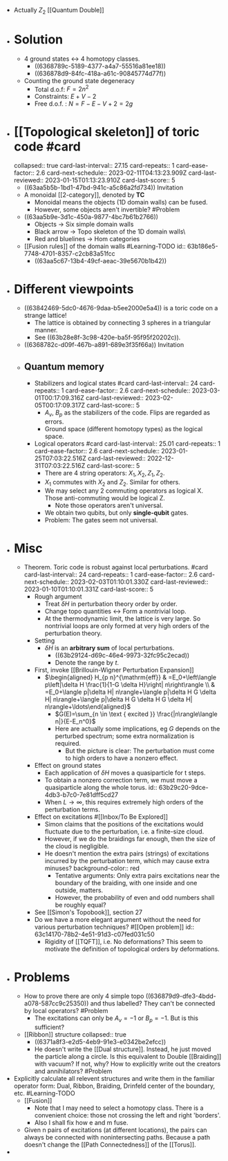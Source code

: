 - Actually $Z_2$ [[Quantum Double]]
- # Solution
	- 4 ground states <-> 4 homotopy classes.
		- ((6368789c-5189-4377-a4a7-55516a81ee18))
		- ((636878d9-84fc-418a-a61c-90845774d77f))
	- Counting the ground state degeneracy
		- Total d.o.f: $F=2n^2$
		- Constraints: $E+V-2$
		- Free d.o.f. : $N=F-E-V+2=2g$
- # [[Topological skeleton]] of toric code #card
  collapsed:: true
  card-last-interval:: 27.15
  card-repeats:: 1
  card-ease-factor:: 2.6
  card-next-schedule:: 2023-02-11T04:13:23.909Z
  card-last-reviewed:: 2023-01-15T01:13:23.910Z
  card-last-score:: 5
	- ((63aa5b5b-1bd1-47bd-941c-a5c86a2fd734)) Invitation
	- A monoidal [[2-category]], denoted by $\mathbf{TC}$
		- Monoidal means the objects (1D domain walls) can be fused.
		- However, some objects aren't invertible? #Problem
	- ((63aa5b9e-3d1c-450a-9877-4bc7b61b2766))
		- Objects -> Six simple domain walls
		- Black arrow -> Topo skeleton of the 1D domain walls\
		- Red and bluelines -> Hom categories
	- [[Fusion rules]] of the domain walls #Learning-TODO
	  id:: 63b186e5-7748-4701-8357-c2cb83a51fcc
		- ((63aa5c67-13b4-49cf-aeac-39e5670b1b42))
- # Different viewpoints
	- ((63842469-5dc0-4676-9daa-b5ee2000e5a4)) is a toric code on a strange lattice!
		- The lattice is obtained by connecting 3 spheres in a triangular manner.
		- See ((63b28e8f-3c98-420e-ba5f-95f95f20202c)).
	- ((6368782c-d09f-467b-a891-689e3f35f66a)) Invitation
	- ## Quantum memory
		- Stabilizers and logical states #card
		  card-last-interval:: 24
		  card-repeats:: 1
		  card-ease-factor:: 2.6
		  card-next-schedule:: 2023-03-01T00:17:09.316Z
		  card-last-reviewed:: 2023-02-05T00:17:09.317Z
		  card-last-score:: 5
			- $A_v$, $B_p$ as the stabilizers of the code. Flips are regarded as errors.
			- Ground space (different homotopy types) as the logical space.
		- Logical operators #card
		  card-last-interval:: 25.01
		  card-repeats:: 1
		  card-ease-factor:: 2.6
		  card-next-schedule:: 2023-01-25T07:03:22.516Z
		  card-last-reviewed:: 2022-12-31T07:03:22.516Z
		  card-last-score:: 5
			- There are 4 string operators: $X_1,X_2,Z_1,Z_2$.
			- $X_1$ commutes with $X_2$ and $Z_2$. Similar for others.
			- We may select any 2 commuting operators as logical X. Those anti-commuting would be logical Z.
				- Note those operators aren't universal.
			- We obtain two qubits, but only **single-qubit** gates.
			- Problem: The gates seem not universal.
- # Misc
	- Theorem. Toric code is robust against local perturbations. #card
	  card-last-interval:: 24
	  card-repeats:: 1
	  card-ease-factor:: 2.6
	  card-next-schedule:: 2023-02-03T01:10:01.330Z
	  card-last-reviewed:: 2023-01-10T01:10:01.331Z
	  card-last-score:: 5
		- Rough argument
			- Treat $\delta H$ in perturbation theory order by order.
			- Change topo quantities <-> Form a nontrivial loop.
			- At the thermodynamic limit, the lattice is very large. So nontrivial loops are only formed at very high orders of the perturbation theory.
		- Setting
			- $\delta H$ is an **arbitrary sum** of local perturbations.
				- ((63b29124-d69c-46e4-9973-32fc95c2ecad))
				- Denote the range by $t$.
		- First, invoke [[Brillouin-Wigner Perturbation Expansion]]
			- $\begin{aligned} H_{p n}^{\mathrm{eff}} & =E_0+\left\langle p\left|\delta H \frac{1}{1-G \delta H}\right| n\right\rangle \\ & =E_0+\langle p|\delta H| n\rangle+\langle p|\delta H G \delta H| n\rangle+\langle p|\delta H G \delta H G \delta H| n\rangle+\ldots\end{aligned}$
				- $G(E)=\sum_{n \in \text { excited }} \frac{|n\rangle\langle n|}{E-E_n^0}$
				- Here are actually some implications, eg $G$ depends on the perturbed spectrum; some extra normalization is required.
					- But the picture is clear: The perturbation must come to high orders to have a nonzero effect.
		- Effect on ground states
			- Each application of $\delta H$ moves a quasiparticle for t steps.
			- To obtain a nonzero correction term, we must move a quasiparticle along the whole torus.
			  id:: 63b29c20-9dce-4db3-b7c0-7e81dff5cd27
			- When $L \to \infty$, this requires extremely high orders of the perturbation terms.
		- Effect on excitations #[[Inbox/To Be Explored]]
			- Simon claims that the positions of the excitations would fluctuate due to the perturbation, i.e. a finite-size cloud.
			- However, if we do the braidings far enough, then the size of the cloud is negligible.
			- He doesn't mention the extra pairs (strings) of excitations incurred by the perturbation term, which may cause extra minuses?
			  background-color:: red
				- Tentative arguments: Only extra pairs excitations near the boundary of the braiding, with one inside and one outside, matters.
				- However, the probability of even and odd numbers shall be roughly equal?
		- See [[Simon's Topobook]], section 27
		- Do we have a more elegant argument without the need for various perturbation techniques? #[[Open problem]]
		  id:: 63c14170-78b2-4e51-91d3-c07fed031c50
			- Rigidity of [[TQFT]], i.e. No deformations? This seem to motivate the definition of topological orders by deformations.
- # Problems
	- How to prove there are only 4 simple topo ((636879d9-dfe3-4bdd-a078-587cc9c25350)) and thus labelled? They can't be connected by local operators?
	   #Problem
		- The excitations can only be $A_v=-1$ or $B_p=-1$. But is this sufficient?
	- [[Ribbon]] structure
	  collapsed:: true
		- ((6371a8f3-e2d5-4eb9-91e3-e0342be2efcc))
		- He doesn't write the [[Dual structure]]. Instead, he just moved the particle along a circle.
		  Is this equivalent to Double [[Braiding]] with vacuum? If not, why? How to explicitly write out the creators and annihilators? #Problem
- Explicitly calculate all relevent structures and write them in the familiar operator form: Dual, Ribbon, Braiding, Drinfeld center of the boundary, etc. #Learning-TODO
	- [[Fusion]]
		- Note that I may need to select a homotopy class. There is a convenient choice: those not crossing the left and right 'borders'.
		- Also I shall fix how e and m fuse.
	- Given n pairs of excitations (at different locations), the pairs can always be connected with nonintersecting paths. Because a path doesn't change the [[Path Connectedness]] of the [[Torus]].
-